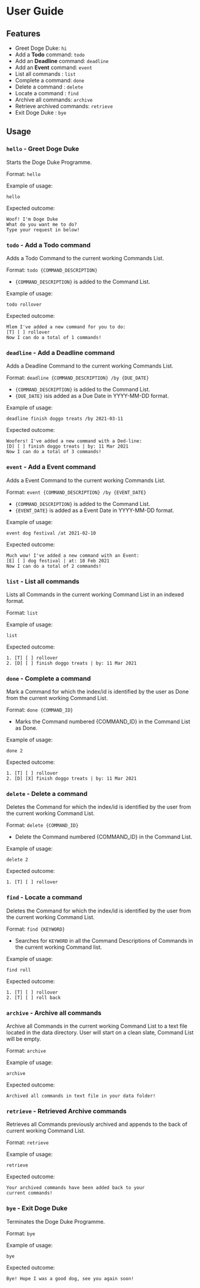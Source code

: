 # User Guide

## Features 

+ Greet Doge Duke: `hi`
+ Add a **Todo** command: `todo`
+ Add an **Deadline** command: `deadline`
+ Add an **Event** command: `event`
+ List all commands : `list`
+ Complete a command: `done`
+ Delete a command : `delete`
+ Locate a command : `find`
+ Archive all commands: `archive`
+ Retrieve archived commands: `retrieve`
+ Exit Doge Duke : `bye`

## Usage

### `hello` - Greet Doge Duke

Starts the Doge Duke Programme.

Format: `hello`

Example of usage:
```
hello
```

Expected outcome:

```
Woof! I'm Doge Duke
What do you want me to do?
Type your request in below!
```

### `todo` - Add a Todo command
Adds a Todo Command to the current working Commands List.

Format: `todo {COMMAND_DESCRIPTION}`
+ `{COMMAND_DESCRIPTION}` is added to the Command List.


Example of usage:

```
todo rollover
```

Expected outcome:

```
Mlem I've added a new command for you to do:
[T] [ ] rollover
Now I can do a total of 1 commands!
```

### `deadline` - Add a Deadline command
Adds a Deadline Command to the current working Commands List.

Format: `deadline {COMMAND_DESCRIPTION} /by {DUE_DATE}`
+ `{COMMAND_DESCRIPTION}` is added to the Command List.
+ `{DUE_DATE}` isis added as a Due Date in YYYY-MM-DD format.

Example of usage:

```
deadline finish doggo treats /by 2021-03-11
```

Expected outcome:

```
Woofers! I've added a new command with a Ded-line:
[D] [ ] finish doggo treats | by: 11 Mar 2021
Now I can do a total of 3 commands!
```

### `event` - Add a Event command
Adds a Event Command to the current working Commands List.

Format: `event {COMMAND_DESCRIPTION} /by {EVENT_DATE}`
+ `{COMMAND_DESCRIPTION}` is added to the Command List.
+ `{EVENT_DATE}` is added as a Event Date in YYYY-MM-DD format.

Example of usage:

```
event dog festival /at 2021-02-10
```

Expected outcome:

```
Much wow! I've added a new command with an Event:
[E] [ ] dog festival | at: 10 Feb 2021
Now I can do a total of 2 commands!
```

### `list` - List all commands
Lists all Commands in the current working Command List in
an indexed format.

Format: `list`

Example of usage:

```
list
```

Expected outcome:

```
1. [T] [ ] rollover
2. [D] [ ] finish doggo treats | by: 11 Mar 2021
```

### `done` - Complete a command
Mark a Command for which the index/id is identified by the user
as Done from the current working Command List.

Format: `done {COMMAND_ID}`
+ Marks the Command numbered {COMMAND_ID} in the Command List as Done.

Example of usage:

```
done 2
```

Expected outcome:

```
1. [T] [ ] rollover
2. [D] [X] finish doggo treats | by: 11 Mar 2021
```

### `delete` - Delete a command
Deletes the Command for which the index/id is identified by the user
from the current working Command List.

Format: `delete {COMMAND_ID}`
+ Delete the Command numbered {COMMAND_ID} in the Command List.

Example of usage:

```
delete 2
```

Expected outcome:

```
1. [T] [ ] rollover
```

### `find` - Locate a command
Deletes the Command for which the index/id is identified by the user
from the current working Command List.

Format: `find {KEYWORD}`
+ Searches for `KEYWORD` in all the Command Descriptions of Commands in the current working
Command list.

Example of usage:

```
find roll
```

Expected outcome:

```
1. [T] [ ] rollover
2. [T] [ ] roll back
```

### `archive` - Archive all commands
Archive all Commands in the current working Command List to
a text file located in the data directory. User will start on a clean
slate, Command List will be empty.

Format: `archive`

Example of usage:

```
archive
```

Expected outcome:

```
Archived all commands in text file in your data folder!
```

### `retrieve` - Retrieved Archive commands
Retrieves all Commands previously archived and appends to
the back of current working Command List.

Format: `retrieve`

Example of usage:

```
retrieve
```

Expected outcome:

```
Your archived commands have been added back to your
current commands!
```

### `bye` - Exit Doge Duke
Terminates the Doge Duke Programme.

Format: `bye`

Example of usage:

```
bye
```

Expected outcome:

```
Bye! Hope I was a good dog, see you again soon!
```

